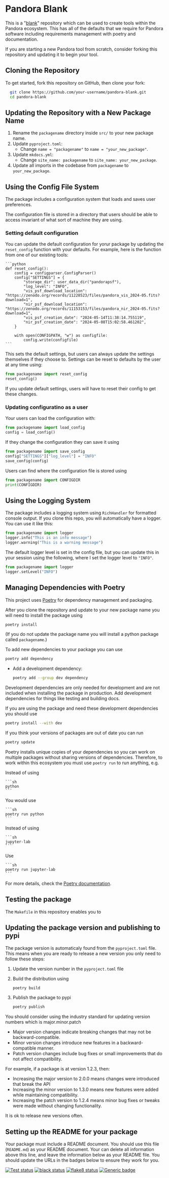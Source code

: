 # Pandora Blank

This is a "[blank](https://en.wikipedia.org/wiki/Planchet)" repository which can be used to create tools within the Pandora ecosystem. This has all of the defaults that we require for Pandora software including requirements management with poetry and documentation.

If you are starting a new Pandora tool from scratch, consider forking this repository and updating it to begin your tool.

## Cloning the Repository

To get started, fork this repository on GitHub, then clone your fork:

```sh
  git clone https://github.com/your-username/pandora-blank.git
  cd pandora-blank
```

## Updating the Repository with a New Package Name

1. Rename the `packagename` directory inside `src/` to your new package name.
2. Update `pyproject.toml`:
   - Change `name = "packagename"` to `name = "your_new_package"`.
3. Update `mkdocs.yml`:
   - Change `site_name: packagename` to `site_name: your_new_package`.
4. Update all imports in the codebase from `packagename` to `your_new_package`.

## Using the Config File System

The package includes a configuration system that loads and saves user preferences.

The configuration file is stored in a directory that users should be able to access invariant of what sort of machine they are using.

### Setting default configuration

You can update the default configuration for yorur package by updating the `reset_config` function with your defaults. For example, here is the function from one of our existing tools:

    ```python
    def reset_config():
        config = configparser.ConfigParser()
        config["SETTINGS"] = {
            "storage_dir": user_data_dir("pandorapsf"),
            "log_level": "INFO",
            "vis_psf_download_location": "https://zenodo.org/records/11228523/files/pandora_vis_2024-05.fits?download=1",
            "nir_psf_download_location": "https://zenodo.org/records/11153153/files/pandora_nir_2024-05.fits?download=1",
            "vis_psf_creation_date": "2024-05-14T11:38:14.755119",
            "nir_psf_creation_date": "2024-05-08T15:02:58.461202",
        }

        with open(CONFIGPATH, "w") as configfile:
            config.write(configfile)
    ```

This sets the default settings, but users can always update the settings themselves if they choose to.
Settings can be reset to defaults by the user at any time using:

  ```python
  from packagename import reset_config
  reset_config()
  ```

If you update default settings, users will have to reset their config to get these changes.

### Updating configuratino as a user

Your users can load the configuration with:

  ```python
  from packagename import load_config
  config = load_config()
  ```

If they change the configuration they can save it using

  ```python
  from packagename import save_config
  config["SETTINGS"]["log_level"] = "INFO"
  save_config(config)
  ```

Users can find where the configuration file is stored using

  ```python
  from packagename import CONFIGDIR
  print(CONFIGDIR)
  ```

## Using the Logging System

The package includes a logging system using `RichHandler` for formatted console output. If you clone this repo, you will automatically have a logger. You can use it like this:

  ```python
  from packagename import logger
  logger.info("This is an info message")
  logger.warning("This is a warning message")
  ```

The default logger level is set in the config file, but you can update this in your session using the following, where I set the logger level to `"INFO"`.

  ```python
  from packagename import logger
  logger.setLevel("INFO")
  ```

## Managing Dependencies with Poetry

This project uses [Poetry](https://python-poetry.org/) for dependency management and packaging.

After you clone the repository and update to your new package name you will need to install the package using

  ```sh
  poetry install
  ```

(If you do not update the package name you will install a python package called `packagename`.)

To add new dependencies to your package you can use

  ```sh
  poetry add dependency
  ```

- Add a development dependency:

  ```sh
  poetry add --group dev dependency
  ```

Development dependencies are only needed for development and are not included when installing the package in production. Add development dependencies for things like testing and building docs.

If you are using the package and need these development dependencies you should use

  ```sh
  poetry install --with dev
  ```

If you think your versions of packages are out of date you can run

  ```sh
  poetry update
  ```

Poetry installs unique copies of your dependencies so you can work on multiple packages without sharing versions of dependencies. Therefore, to work within this ecosystem you must use `poetry run` to run anything, e.g.

Instead of using

    ```sh
    python
    ```

You would use

    ```sh
    poetry run python
    ```

Instead of using

    ```sh
    jupyter-lab
    ```

Use

    ```sh
    poetry run jupyter-lab
    ```

For more details, check the [Poetry documentation](https://python-poetry.org/docs/).

## Testing the package

The `Makefile` in this repository enables you to

## Updating the package version and publishing to pypi

The package version is automaticaly found from the `pyproject.toml` file. This means when you are ready to release a new version you only need to follow these steps:

1. Update the version number in the `pyproject.toml` file
2. Build the distribution using

    ```sh
    poetry build
    ```

3. Publish the package to pypi

    ```sh
    poetry publish
    ```

You should consider using the industry standard for updating version numbers which is major.minor.patch

- Major version changes indicate breaking changes that may not be backward-compatible.
- Minor version changes introduce new features in a backward-compatible manner.
- Patch version changes include bug fixes or small improvements that do not affect compatibility.

For example, if a package is at version 1.2.3, then:

- Increasing the major version to 2.0.0 means changes were introduced that break the API
- Increasing the minor version to 1.3.0 means new features were added while maintaining compatibility.
- Increasing the patch version to 1.2.4 means minor bug fixes or tweaks were made without changing functionality.

It is ok to release new versions often.

## Setting up the README for your package

Your package must include a README document. You should use this file (`README.md`) as your README document. Your can delete all information above this line, and leave the information below as your README file. You should update the URLs in the badges below to ensure they work for you.

<a href="https://github.com/pandoramission/pandora-blank/actions/workflows/tests.yml"><img src="https://github.com/pandoramission/pandora-blank/workflows/tests/badge.svg" alt="Test status"/></a> <a href="https://github.com/pandoramission/pandora-blank/actions/workflows/black.yml"><img src="https://github.com/pandoramission/pandora-blank/workflows/black/badge.svg" alt="black status"/></a> <a href="https://github.com/pandoramission/pandora-blank/actions/workflows/flake8.yml"><img src="https://github.com/pandoramission/pandora-blank/workflows/flake8/badge.svg" alt="flake8 status"/></a> [![Generic badge](https://img.shields.io/badge/documentation-live-blue.svg)](https://pandoramission.github.io/pandora-blank/)
